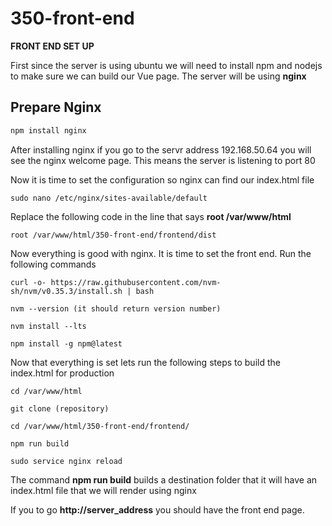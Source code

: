 # 350-front-end

**FRONT END SET UP**

First since the server is using ubuntu we will need to install npm and nodejs to make sure we can build our Vue page. 
The server will be using **nginx**

## Prepare Nginx

```bash
npm install nginx
```

After installing nginx if you go to the servr address 192.168.50.64 you will see the nginx welcome page.
This means the server is listening to port 80

Now it is time to set the configuration so nginx can find our index.html file

```
sudo nano /etc/nginx/sites-available/default
```

Replace the following code in the line that says **root /var/www/html**

```
root /var/www/html/350-front-end/frontend/dist
```

Now everything is good with nginx. It is time to set the front end. Run the following commands

```
curl -o- https://raw.githubusercontent.com/nvm-sh/nvm/v0.35.3/install.sh | bash

nvm --version (it should return version number)

nvm install --lts

npm install -g npm@latest
```

Now that everything is set lets run the following steps to build the index.html for production

```
cd /var/www/html

git clone (repository)

cd /var/www/html/350-front-end/frontend/

npm run build

sudo service nginx reload
```

The command **npm run build** builds a destination folder that it will have an index.html file that we will render using nginx

If you to go **http://server_address** you should have the front end page.

